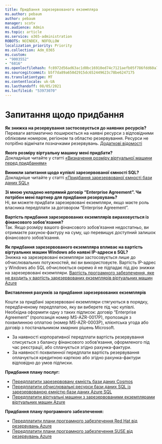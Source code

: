 ```yaml
---
title: Придбання зарезервованого екземпляра
ms.author: pebaum
author: pebaum
manager: scotv
ms.audience: Admin
ms.topic: article
ms.service: o365-administration
ROBOTS: NOINDEX, NOFOLLOW
localization_priority: Priority
ms.collection: Adm_O365
ms.custom:
- "9003552"
- "6816"
ms.openlocfilehash: fc8972d56ad63ac1d0bc16910ed74c7121aefb05f786fdd60a77ba89867d1741
ms.sourcegitcommit: b5f7da89a650d2915dc652449623c78be6247175
ms.translationtype: MT
ms.contentlocale: uk-UA
ms.lasthandoff: 08/05/2021
ms.locfileid: "53973070"
---
```

# <a name="questions-before-purchase"></a>Запитання щодо придбання

**Як знижка на резервування застосовується до наявних ресурсів?**  
Переваги автоматично поширюється на наявні ресурси з відповідними обліковим номером, регіоном та областю резервування. Ресурси не потрібно відмічати позначками резервувань. [Додаткові відомості](https://docs.microsoft.com/azure/cost-management-billing/reservations/save-compute-costs-reservations?WT.mc_id=Portal-Microsoft_Azure_Support#how-reservation-discount-is-applied) 

**Якого розміру віртуальну машину мені придбати?**  
Докладніше читайте у статті [«Визначення розміру віртуальної машини перед придбанням»](https://docs.microsoft.com/azure/virtual-machines/windows/prepay-reserved-vm-instances?toc=/azure/billing/TOC.json&WT.mc_id=Portal-Microsoft_Azure_Support#determine-the-right-vm-size-before-you-buy)

**Виникли запитання щодо купівлі зарезервованої ємності SQL?**  
Докладніше читайте у статті [«Придбання зарезервованої ємності бази даних SQL»](https://docs.microsoft.com/azure/sql-database/sql-database-reserved-capacity?toc=/azure/billing/TOC.json&WT.mc_id=Portal-Microsoft_Azure_Support#buy-sql-database-reserved-capacity)

**Зі мною укладено непрямий договір “Enterprise Agreement”. Чи потрібен мені партнер для придбання резервувань?**  
Ні, ви можете придбати зарезервовані екземпляри, якщо маєте роль власника передплати за договором “Enterprise Agreement”.

**Вартість придбання зарезервованих екземплярів вираховується із фінансового зобов’язання?**  
Так. Якщо розміру вашого фінансового зобов’язання недостатньо, ви отримаєте рахунок-фактуру на суму, що перевищує доступний залишок фінансового зобов’язання.

**Як придбання зарезервованого екземпляра впливає на вартість віртуальних машин Windows або наявні IP-адреси в SQL?**  
Знижка на зарезервовані екземпляри застосовується лише до обчислювальних потужностей, які ви використовуєте. Вартість IP-адрес у Windows або SQL обчислюється окремо й не підпадає під дію знижки на зарезервовані екземпляри. [Вартість програмного забезпечення, яке не входить у вартість зарезервованих екземплярів віртуальних машин Azure](https://docs.microsoft.com/azure/billing/billing-reserved-instance-windows-software-costs?WT.mc_id=Portal-Microsoft_Azure_Support)  
      
**Виставлення рахунків за придбання зарезервованих екземплярів**  
      
Кошти за придбані зарезервовані екземпляри стягуються в порядку, передбаченому передплатою, яку ви виберете під час купівлі. Необхідна оформити одну з таких підписок: договір “Enterprise Agreement” (пропозиція номер MS-AZR-0017P), пропозиція з похвилинною оплатою (номер MS-AZR-0003P), клієнтська угода або договір з постачальником хмарних рішень Microsoft.

-   За наявності корпоративної передплати вартість резервування списується з балансу фінансового зобов’язання, оформленого під час реєстрації, або сплачується згідно рахунка-фактури.
-   За наявності похвилинної передплати вартість резервування оплачується кредитною карткою або згідно рахунка-фактури відповідно до умов підписки.

**Придбання плану послуг:**

-   [Передплатити зарезервовану ємність бази даних Cosmos](https://docs.microsoft.com/azure/cosmos-db/cosmos-db-reserved-capacity?WT.mc_id=Portal-Microsoft_Azure_Support)
-   [Передплатити обчислювальні ресурси бази даних SQL із зарезервованою ємністю бази даних Azure SQL](https://docs.microsoft.com/azure/sql-database/sql-database-reserved-capacity?WT.mc_id=Portal-Microsoft_Azure_Support)
-   [Передплатити віртуальні машини з зарезервованими екземплярами віртуальних машин Azure](https://docs.microsoft.com/azure/virtual-machines/windows/prepay-reserved-vm-instances?WT.mc_id=Portal-Microsoft_Azure_Support)

**Придбання плану програмного забезпечення:**

-   [Передплатити плани програмного забезпечення Red Hat від резервувань Azure](https://docs.microsoft.com/azure/virtual-machines/linux/prepay-rhel-software-charges?WT.mc_id=Portal-Microsoft_Azure_Support)
-   [Передплатити плани програмного забезпечення SUSE від резервувань Azure](https://docs.microsoft.com/azure/virtual-machines/linux/prepay-suse-software-charges?WT.mc_id=Portal-Microsoft_Azure_Support)